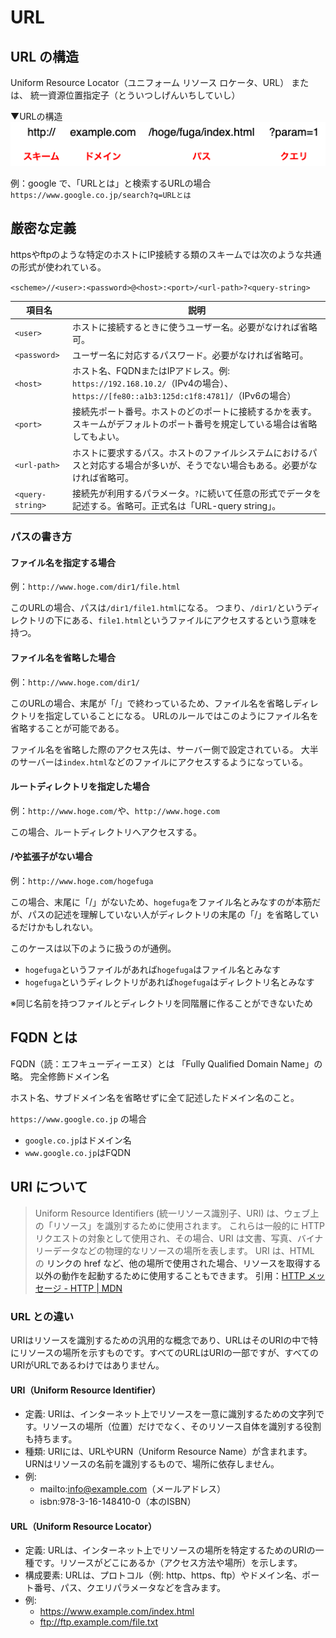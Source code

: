 # URL
## URL の構造
Uniform Resource Locator（ユニフォーム リソース ロケータ、URL）
または、
統一資源位置指定子（とういつしげんいちしていし）

▼URLの構造
![URLの構造](image/url.drawio.png)

例：google で、「URLとは」と検索するURLの場合
`https://www.google.co.jp/search?q=URLとは`


## 厳密な定義
httpsやftpのような特定のホストにIP接続する類のスキームでは次のような共通の形式が使われている。

`<scheme>//<user>:<password>@<host>:<port>/<url-path>?<query-string>`

| 項目名           | 説明                                                                                                                            |
| ---------------- | ------------------------------------------------------------------------------------------------------------------------------- |
| `<user>`         | ホストに接続するときに使うユーザー名。必要がなければ省略可。                                                                    |
| `<password>`     | ユーザー名に対応するパスワード。必要がなければ省略可。                                                                          |
| `<host>`         | ホスト名、FQDNまたはIPアドレス。例: `https://192.168.10.2/`（IPv4の場合）、`https://[fe80::a1b3:125d:c1f8:4781]/`（IPv6の場合） |
| `<port>`         | 接続先ポート番号。ホストのどのポートに接続するかを表す。スキームがデフォルトのポート番号を規定している場合は省略してもよい。    |
| `<url-path>`     | ホストに要求するパス。ホストのファイルシステムにおけるパスと対応する場合が多いが、そうでない場合もある。必要がなければ省略可。  |
| `<query-string>` | 接続先が利用するパラメータ。`?`に続いて任意の形式でデータを記述する。省略可。正式名は「URL-query string」。                     |

### パスの書き方
#### ファイル名を指定する場合
例：`http://www.hoge.com/dir1/file.html`

このURLの場合、パスは`/dir1/file1.html`になる。
つまり、`/dir1/`というディレクトリの下にある、`file1.html`というファイルにアクセスするという意味を持つ。

#### ファイル名を省略した場合
例：`http://www.hoge.com/dir1/`

このURLの場合、末尾が「/」で終わっているため、ファイル名を省略しディレクトリを指定していることになる。
URLのルールではこのようにファイル名を省略することが可能である。

ファイル名を省略した際のアクセス先は、サーバー側で設定されている。
大半のサーバーは`index.html`などのファイルにアクセスするようになっている。

#### ルートディレクトリを指定した場合
例：`http://www.hoge.com/`や、`http://www.hoge.com`

この場合、ルートディレクトリへアクセスする。

#### /や拡張子がない場合
例：`http://www.hoge.com/hogefuga`

この場合、末尾に「/」がないため、`hogefuga`をファイル名とみなすのが本筋だが、パスの記述を理解していない人がディレクトリの末尾の「/」を省略しているだけかもしれない。

このケースは以下のように扱うのが通例。

- `hogefuga`というファイルがあれば`hogefuga`はファイル名とみなす
- `hogefuga`というディレクトリがあれば`hogefuga`はディレクトリ名とみなす

※同じ名前を持つファイルとディレクトリを同階層に作ることができないため

## FQDN とは
FQDN（読：エフキューディーエヌ）とは
「Fully Qualified Domain Name」の略。
完全修飾ドメイン名

ホスト名、サブドメイン名を省略せずに全て記述したドメイン名のこと。

`https://www.google.co.jp` の場合
- `google.co.jp`はドメイン名
- `www.google.co.jp`はFQDN

## URI について
> Uniform Resource Identifiers (統一リソース識別子、URI) は、ウェブ上の「リソース」を識別するために使用されます。
> これらは一般的に HTTP リクエストの対象として使用され、その場合、URI は文書、写真、バイナリーデータなどの物理的なリソースの場所を表します。
> URI は、HTML の <a> リンクの href など、他の場所で使用された場合、リソースを取得する以外の動作を起動するために使用することもできます。
引用：[HTTP メッセージ - HTTP | MDN](https://developer.mozilla.org/ja/docs/Web/HTTP/Messages)

### URL との違い
URIはリソースを識別するための汎用的な概念であり、URLはそのURIの中で特にリソースの場所を示すものです。すべてのURLはURIの一部ですが、すべてのURIがURLであるわけではありません。

#### URI（Uniform Resource Identifier）

- 定義: URIは、インターネット上でリソースを一意に識別するための文字列です。リソースの場所（位置）だけでなく、そのリソース自体を識別する役割も持ちます。
- 種類: URIには、URLやURN（Uniform Resource Name）が含まれます。URNはリソースの名前を識別するもので、場所に依存しません。
- 例:
  - mailto:info@example.com（メールアドレス）
  - isbn:978-3-16-148410-0（本のISBN）

#### URL（Uniform Resource Locator）

- 定義: URLは、インターネット上でリソースの場所を特定するためのURIの一種です。リソースがどこにあるか（アクセス方法や場所）を示します。
- 構成要素: URLは、プロトコル（例: http、https、ftp）やドメイン名、ポート番号、パス、クエリパラメータなどを含みます。
- 例:
  - https://www.example.com/index.html
  - ftp://ftp.example.com/file.txt